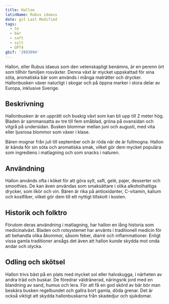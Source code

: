 ```yaml
---
title: Hallon
latinName: Rubus idaeus
date: git Last Modified
tags:
  - te
  - bär
  - saft
  - sylt
  - GPT4
gbif: '2993094'
---
```


Hallon, eller Rubus idaeus som den vetenskapligt benämns, är en perenn ört som tillhör familjen rosväxter. Denna växt är mycket uppskattad för sina söta, aromatiska bär som används i många maträtter och drycker. Hallonbusken växer naturligt i skogar och på öppna marker i stora delar av Europa, inklusive Sverige.

## Beskrivning

Hallonbusken är en upprätt och buskig växt som kan bli upp till 2 meter hög. Bladen är sammansatta av tre till fem småblad, gröna på ovansidan och vitgrå på undersidan. Busken blommar mellan juni och augusti, med vita eller ljusrosa blommor som växer i klase.

Bären mognar från juli till september och är röda när de är fullmogna. Hallon är kända för sin söta och aromatiska smak, vilket gör dem mycket populära som ingrediens i matlagning och som snacks i naturen.

## Användning

Hallon används ofta i köket för att göra sylt, saft, gelé, pajer, desserter och smoothies. De kan även användas som smaksättare i olika alkoholhaltiga drycker, som likör och vin. Bären är rika på antioxidanter, C-vitamin, kalium och kostfiber, vilket gör dem till ett nyttigt tillskott i kosten.

## Historik och folktro

Förutom deras användning i matlagning, har hallon en lång historia som medicinalväxt. Bladen och rotsystemet har använts i traditionell medicin för att behandla olika åkommor, såsom feber, diarré och inflammationer. Enligt vissa gamla traditioner ansågs det även att hallon kunde skydda mot onda andar och olycka.

## Odling och skötsel

Hallon trivs bäst på en plats med mycket sol eller halvskugga, i närheten av andra träd och buskar. De föredrar väldränerad, näringsrik jord med en blandning av sand, humus och lera. För att få en god skörd av bär bör man beskära busken regelbundet och gallra bort gamla, döda grenar. Det är också viktigt att skydda hallonbuskarna från skadedjur och sjukdomar.
